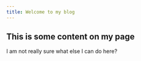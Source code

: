 ```yaml
---
title: Welcome to my blog
---
```


This is some content on my page
---
I am not really sure what else I can do here? 
